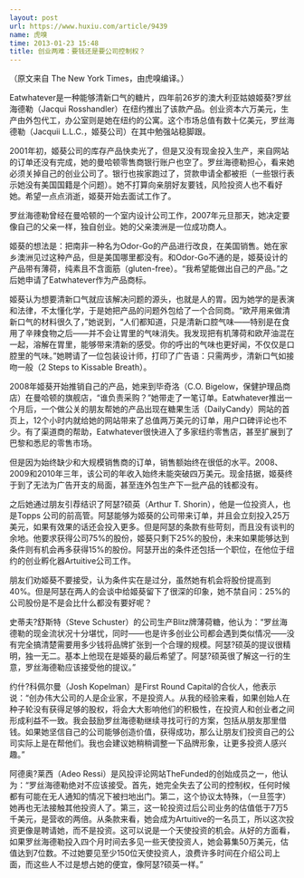 ```yaml
---
layout: post
url: https://www.huxiu.com/article/9439
name: 虎嗅
time: 2013-01-23 15:48
title: 创业两难：要钱还是要公司控制权？
---
```

（原文来自 The New York Times，由虎嗅编译。）

Eatwhatever是一种能够清新口气的糖片，四年前26岁的澳大利亚姑娘姬葵?罗丝海德勒（Jacqui Rosshandler）在纽约推出了该款产品。创业资本六万美元，生产由外包代工，办公室则是她在纽约的公寓。这个市场总值有数十亿美元，罗丝海德勒（Jacquii L.L.C.，姬葵公司）在其中勉强站稳脚跟。

2001年初，姬葵公司的库存产品快卖光了，但是又没有现金投入生产，来自网站的订单还没有完成，她的曼哈顿零售商银行账户也空了。罗丝海德勒担心，看来她必须关掉自己的创业公司了。银行也挨家跑过了，贷款申请全都被拒（一些银行表示她没有美国国籍是个问题）。她不打算向亲朋好友要钱，风险投资人也不看好她。希望一点点消逝，姬葵开始去面试工作了。

罗丝海德勒曾经在曼哈顿的一个室内设计公司工作，2007年元旦那天，她决定要像自己的父亲一样，独自创业。她的父亲澳洲是一位成功商人。

姬葵的想法是：把南非一种名为Odor-Go的产品进行改良，在美国销售。她在家乡澳洲见过这种产品，但是美国哪里都没有。和Odor-Go不通的是，姬葵设计的产品带有薄荷，纯素且不含面筋（gluten-free）。“我希望能做出自己的产品。”之后她申请了Eatwhatever作为产品商标。

姬葵认为想要清新口气就应该解决问题的源头，也就是人的胃。因为她学的是表演和法律，不太懂化学，于是她把产品的问题外包给了一个合同商。“欧芹用来做清新口气的材料很久了，”她说到，“人们都知道，只是清新口腔气味——特别是在食用了辛辣食物之后——并不会让胃里的气味消失。我发现把有机薄荷和欧芹油混在一起，溶解在胃里，能够带来清新的感受。你的呼出的气味也更好闻，不仅仅是口腔里的气味。”她聘请了一位包装设计师，打印了广告语：只需两步，清新口气如接吻一般（2 Steps to Kissable Breath）。

2008年姬葵开始推销自己的产品，她来到毕奇洛（C.O. Bigelow，保健护理品商店）在曼哈顿的旗舰店，“谁负责采购？”她带走了一笔订单。Eatwhatever推出一个月后，一个做公关的朋友帮她的产品出现在糖果生活（DailyCandy）网站的首页上，12个小时内就给她的网站带来了总值两万美元的订单，用户口碑评论也不少。有了渠道商的帮助，Eatwhatever很快进入了多家纽约零售店，甚至扩展到了巴黎和悉尼的零售市场。

但是因为始终缺少和大规模销售商的订单，销售额始终在很低的水平。2008、2009和2010年三年，该公司的年收入始终未能突破四万美元。现金拮据，姬葵终于到了无法为广告开支的局面，甚至连外包生产下一批产品的钱都没有。

之后她通过朋友引荐结识了阿瑟?硕英（Arthur T. Shorin），他是一位投资人，也是Topps 公司的前高管。阿瑟能够为姬葵的公司带来订单，并且会立刻投入25万美元，如果有效果的话还会投入更多。但是阿瑟的条款有些苛刻，而且没有谈判的余地。他要求获得公司75%的股份，姬葵只剩下25%的股份，未来如果能够达到条件则有机会再多获得15%的股份。阿瑟开出的条件还包括一个职位，在他位于纽约的创业孵化器Artuitive公司工作。

朋友们劝姬葵不要接受，认为条件实在是过分，虽然她有机会将股份提高到40%。但是阿瑟在两人的会谈中给姬葵留下了很深的印象，她不禁自问：25%的公司股份是不是会比什么都没有要好呢？

史蒂夫?舒斯特（Steve Schuster）的公司生产Blitz牌薄荷糖，他认为：“罗丝海德勒的现金流状况十分堪忧，同时——也是许多创业公司都会遇到类似情况——没有完全搞清楚需要用多少钱将品牌扩张到一个合理的规模。阿瑟?硕英的提议很精明，独一无二。基本上他现在是姬葵的最后希望了。阿瑟?硕英很了解这一行的生意，罗丝海德勒应该接受他的提议。”

约什?科佩尔曼（Josh Kopelman）是First Round Capital的合伙人，他表示说：“创办伟大公司的人是企业家，不是投资人。从我的经验来看，如果创始人在种子轮没有获得足够的股权，将会大大影响他们的积极性，在投资人和创业者之间形成利益不一致。我会鼓励罗丝海德勒继续寻找可行的方案，包括从朋友那里借钱。如果她坚信自己的公司能够创造价值，获得成功，那么让朋友们投资自己的公司实际上是在帮他们。我也会建议她稍稍调整一下品牌形象，让更多投资人感兴趣。”

阿德奥?莱西（Adeo Ressi）是风投评论网站TheFunded的创始成员之一，他认为：“罗丝海德勒绝对不应该接受。首先，她完全失去了公司的控制权，任何时候都有可能在无人通知的情况下被扫地出门。第二，这个协议太特殊，（一旦签字）她再也无法接触其他投资人了。第三，这一轮投资过后公司业务的估值低于7万5千美元，是营收的两倍。从条款来看，她会成为Artuitive的一名员工，所以这次投资更像是聘请她，而不是投资。这可以说是一个天使投资的机会。从好的方面看，如果罗丝海德勒投入四个月时间去多见一些天使投资人，她会募集50万美元，估值达到7位数。不过她要见至少150位天使投资人，浪费许多时间在介绍公司上面，而这些人不过是想占她的便宜，像阿瑟?硕英一样。”

